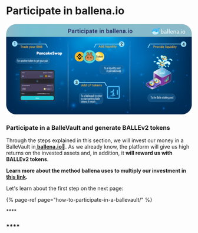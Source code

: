 # Participate in ballena.io

![](../../../../../.gitbook/assets/ballena.io-en.png)

###  **Participate in a BalleVault and generate BALLEv2 tokens**

Through the steps explained in this section, we will invest our money in a BalleVault in[ **ballena.io**](https://app.ballena.io/)🐋. As we already know, the platform will give us high returns on the invested assets and, in addition, it **will reward us with BALLEv2 tokens**.

**Learn more about the method ballena uses to multiply our investment in** [**this link**](../../../../../getting-started-1/getting-started.md)**.**

Let's learn about the first step on the next page:

{% page-ref page="how-to-participate-in-a-ballevault/" %}

\*\*\*\*

### \*\*\*\*








